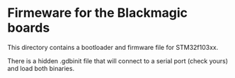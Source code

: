 Firmeware for the Blackmagic boards
===================================

This directory contains a bootloader and firmware file for STM32f103xx.

There is a hidden .gdbinit file that will connect to a serial port (check yours) and load both binaries.
